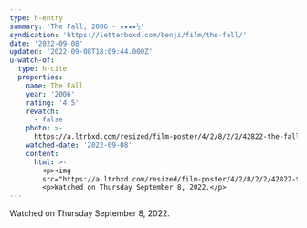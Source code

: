 ```yaml
---
type: h-entry
summary: 'The Fall, 2006 - ★★★★½'
syndication: 'https://letterboxd.com/benji/film/the-fall/'
date: '2022-09-08'
updated: '2022-09-08T18:09:44.000Z'
u-watch-of:
  type: h-cite
  properties:
    name: The Fall
    year: '2006'
    rating: '4.5'
    rewatch:
      - false
    photo: >-
      https://a.ltrbxd.com/resized/film-poster/4/2/8/2/2/42822-the-fall-0-600-0-900-crop.jpg?v=21978da70d
    watched-date: '2022-09-08'
    content:
      html: >-
        <p><img
        src="https://a.ltrbxd.com/resized/film-poster/4/2/8/2/2/42822-the-fall-0-600-0-900-crop.jpg?v=21978da70d"/></p>
        <p>Watched on Thursday September 8, 2022.</p>
---
```

Watched on Thursday September 8, 2022.
